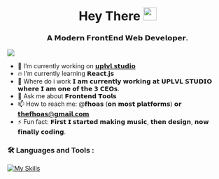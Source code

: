 <h1 align="center">
  Hey There
  <img src="https://media.giphy.com/media/hvRJCLFzcasrR4ia7z/giphy.gif" width="30px"/>
</h1>
<h3 align="center">𝗔 𝗠𝗼𝗱𝗲𝗿𝗻 𝗙𝗿𝗼𝗻𝘁𝗘𝗻𝗱 𝗪𝗲𝗯 𝗗𝗲𝘃𝗲𝗹𝗼𝗽𝗲𝗿.</h3>


![](https://komarev.com/ghpvc/?username=fhoas)

- 🔭 I’m currently working on [𝘂𝗽𝗹𝘃𝗹.𝘀𝘁𝘂𝗱𝗶𝗼](https://uplvl.studio)
- 🔥 I’m currently learning 𝗥𝗲𝗮𝗰𝘁.𝗷𝘀
- 🤔 Where do i work 𝗜 𝗮𝗺 𝗰𝘂𝗿𝗿𝗲𝗻𝘁𝗹𝘆 𝘄𝗼𝗿𝗸𝗶𝗻𝗴 𝗮𝘁 𝗨𝗣𝗟𝗩𝗟 𝗦𝗧𝗨𝗗𝗜𝗢 𝘄𝗵𝗲𝗿𝗲 𝗜 𝗮𝗺 𝗼𝗻𝗲 𝗼𝗳 𝘁𝗵𝗲 𝟯 𝗖𝗘𝗢𝘀.
- 💬 Ask me about 𝗙𝗿𝗼𝗻𝘁𝗲𝗻𝗱 𝗧𝗼𝗼𝗹𝘀
- 📫 How to reach me: @𝗳𝗵𝗼𝗮𝘀 (𝗼𝗻 𝗺𝗼𝘀𝘁 𝗽𝗹𝗮𝘁𝗳𝗼𝗿𝗺𝘀) 𝗼𝗿 [𝘁𝗵𝗲𝗳𝗵𝗼𝗮𝘀@𝗴𝗺𝗮𝗶𝗹.𝗰𝗼𝗺](mailto:thefhoas@gmail.com)
- ⚡ Fun fact: 𝗙𝗶𝗿𝘀𝘁 𝗜 𝘀𝘁𝗮𝗿𝘁𝗲𝗱 𝗺𝗮𝗸𝗶𝗻𝗴 𝗺𝘂𝘀𝗶𝗰, 𝘁𝗵𝗲𝗻 𝗱𝗲𝘀𝗶𝗴𝗻, 𝗻𝗼𝘄 𝗳𝗶𝗻𝗮𝗹𝗹𝘆 𝗰𝗼𝗱𝗶𝗻𝗴.


### :hammer_and_wrench: Languages and Tools :
[![My Skills](https://skills.thijs.gg/icons?i=js,react,materialui,html,css,scss,bootstrap)](https://skills.thijs.gg)

